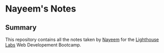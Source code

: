 # Nayeem's Notes

## Summary
This  repository contains all the notes taken by [Nayeem](https://github.com/yomee08) for the [Lighthouse Labs](https://www.lighthouselabs.ca/) Web Developement Bootcamp.